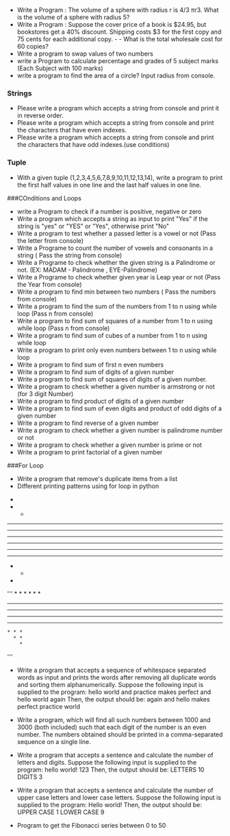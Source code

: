 - Write a Program : The volume of a sphere with radius r is 4/3 πr3. What is the volume of a sphere with radius 5?
- Write a Program : Suppose the cover price of a book is $24.95, but bookstores get a 40% discount. Shipping costs $3 for the first copy and 75 cents for each additional copy. - - What is the total wholesale cost for 60 copies?
- Write a program to swap values of two numbers
- write a Program to calculate percentage and grades of 5 subject marks (Each Subject with 100 marks)
- write a program to find the area of a circle? Input radius from console.
### Strings
- Please write a program which accepts a string from console and print it in reverse order.
- Please write a program which accepts a string from console and print the characters that have even indexes.
- Please write a program which accepts a string from console and print the characters that have odd indexes.(use conditions)

### Tuple
- With a given tuple (1,2,3,4,5,6,7,8,9,10,11,12,13,14), write a program to print the first half values in one line and the last half values in one line.

###COnditions and Loops
- write a Program to check if a number is positive, negative or zero
- Write a program which accepts a string as input to print "Yes" if the string is "yes" or "YES" or "Yes", otherwise print "No"
- Write a program to test whether a passed letter is a vowel or not (Pass the letter from console)
- Write a Programe to count the number of vowels and consonants in a string ( Pass the string from console)
- Write a Programe to check whether the given string is a Palindrome or not. (EX: MADAM - Palindrome , EYE-Palindrome)
- Write a Programe to check whether given year is Leap year or not (Pass the Year from console)
- Write a program to find min between two numbers ( Pass the numbers from console)
- Write a program to find the sum of the numbers from 1 to n using while loop (Pass n from console)
- Write a program to find sum of squares of a number from 1 to n using while loop (Pass n from console)
- Write a program to find sum of cubes of a number from 1 to n using while loop
- Write a program to print only even numbers between 1 to n using while loop
- Write a program to find sum of first n even numbers
- Write a program to find sum of digits of a given number
- Write a program to find sum of squares of digits of a given number.
- Write a program to check whether a given number is armstrong or not (for 3 digit Number)
- Write a program to find product of digits of a given number
- Write a program to find sum of even digits and product of odd digits of a given number
- Write a program to find reverse of a given number
- Write a program to check whether a given number is palindrome number or not
- Write a program to check whether a given number is prime or not
- Write a program to print factorial of a given number

###For Loop
- Write a program that remove's duplicate items from a list
- Different printing patterns using for loop in python
*
* *
* * *
* * * *
* * * * * 

* * * * *
* * * *
* * *
* *
*
'''
        *
      * *
    * * *
  * * * *
* * * * *

* * * * *
  * * * *
    * * *
      * *
        *
'''

- Write a program that accepts a sequence of whitespace separated words as input and prints the words after removing all duplicate words and sorting them alphanumerically. Suppose the following input is supplied to the program: hello world and practice makes perfect and hello world again Then, the output should be: again and hello makes perfect practice world
  
- Write a program, which will find all such numbers between 1000 and 3000 (both included) such that each digit of the number is an even number. The numbers obtained should be printed in a comma-separated sequence on a single line.

- Write a program that accepts a sentence and calculate the number of letters and digits. Suppose the following input is supplied to the program: hello world! 123 Then, the output should be: LETTERS 10 DIGITS 3

- Write a program that accepts a sentence and calculate the number of upper case letters and lower case letters. Suppose the following input is supplied to the program: Hello world! Then, the output should be: UPPER CASE 1 LOWER CASE 9

- Program to get the Fibonacci series between 0 to 50
